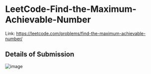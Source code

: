 # LeetCode-Find-the-Maximum-Achievable-Number
Link: https://leetcode.com/problems/find-the-maximum-achievable-number/
## Details of Submission
![image](https://github.com/mgalang229/LeetCode-Find-the-Maximum-Achievable-Number/assets/51401355/7d5d6eb4-40ae-40b3-b02d-9826a2e9d698)
